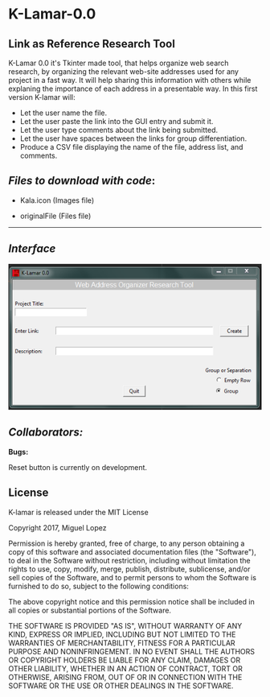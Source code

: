 # K-Lamar-0.0
Link as Reference Research Tool
---
 K-Lamar 0.0 it's Tkinter made tool, that helps organize web search research, by organizing the relevant web-site addresses used for any project in a fast way. It will help sharing this information with others while explaning the importance of each address in a presentable way. In this first version K-lamar will: 
* Let the user name the file.
* Let the user paste the link into the GUI entry and submit it.
* Let the user type comments about the link being submitted.
* Let the user have spaces between the links for group differentiation.
* Produce a CSV file displaying the name of the file, address list, and comments.

*Files to download with code*:
---

* Kala.icon (Images file)

* originalFile (Files file)

---


*Interface*
---


![](Images/Interface1.PNG)

*Collaborators:*
--



**Bugs:**

Reset button is currently on development.

## License
K-lamar is released under the MIT License 

Copyright 2017, Miguel Lopez

Permission is hereby granted, free of charge, to any person obtaining a copy of this software and associated documentation files (the "Software"), to deal in the Software without restriction, including without limitation the rights to use, copy, modify, merge, publish, distribute, sublicense, and/or sell copies of the Software, and to permit persons to whom the Software is furnished to do so, subject to the following conditions:

The above copyright notice and this permission notice shall be included in all copies or substantial portions of the Software.

THE SOFTWARE IS PROVIDED "AS IS", WITHOUT WARRANTY OF ANY KIND, EXPRESS OR IMPLIED, INCLUDING BUT NOT LIMITED TO THE WARRANTIES OF MERCHANTABILITY, FITNESS FOR A PARTICULAR PURPOSE AND NONINFRINGEMENT. IN NO EVENT SHALL THE AUTHORS OR COPYRIGHT HOLDERS BE LIABLE FOR ANY CLAIM, DAMAGES OR OTHER LIABILITY, WHETHER IN AN ACTION OF CONTRACT, TORT OR OTHERWISE, ARISING FROM, OUT OF OR IN CONNECTION WITH THE SOFTWARE OR THE USE OR OTHER DEALINGS IN THE SOFTWARE.
